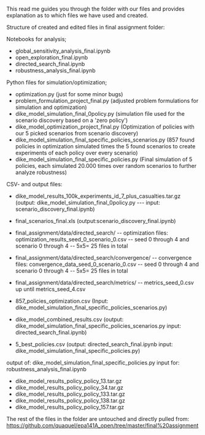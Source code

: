 This read me guides you through the folder with our files and provides explanation as to which files we have used and created. 

Structure of created and edited files in final assignment folder: 

Notebooks for analysis;

- global_sensitivity_analysis_final.ipynb
- open_exploration_final.ipynb 
- directed_search_final.ipynb
- robustness_analysis_final.ipynb 

Python files for simulation/optimization; 

- optimization.py (just for some minor bugs)
- problem_formulation_project_final.py (adjusted problem formulations for simulation and optimization) 
- dike_model_simulation_final_0policy.py (simulation file used for the scenario discovery based on a 'zero policy')
- dike_model_optimization_project_final.py (Optimization of policies with our 5 picked scenarios from scenario discovery)
- dike_model_simulation_final_specific_policies_scenarios.py (857 found policies in optimization simulated times the 5 found scenarios to create experiments of each policy over every scenario)
- dike_model_simulation_final_specific_policies.py (Final simulation of 5 policies, each simulated 20.000 times over random scenarios to further analyze robustness)

CSV- and output files:

- dike_model_results_100k_experiments_id_7_plus_casualties.tar.gz (output: dike_model_simulation_final_0policy.py --- input: scenario_discovery_final.ipynb)
- final_scenarios_final.xls (output:scenario_discovery_final.ipynb)

- final_assignment/data/directed_search/ -- optimization files: optimization_results_seed_0_scenario_0.csv -- seed 0 through 4 and scenario 0 through 4 -- 5x5= 25 files in total
- final_assignment/data/directed_search/convergence/ -- convergence files: convergence_data_seed_0_scenario_0.csv -- seed 0 through 4 and scenario 0 through 4 -- 5x5= 25 files in total
- final_assignment/data/directed_search/metrics/ -- metrics_seed_0.csv up until metrics_seed_4.csv

- 857_policies_optimization.csv (Input: dike_model_simulation_final_specific_policies_scenarios.py)
- dike_model_combined_results.csv (output: dike_model_simulation_final_specific_policies_scenarios.py input: directed_search_final.ipynb)
- 5_best_policies.csv (output: directed_search_final.ipynb input: dike_model_simulation_final_specific_policies.py)

output of: dike_model_simulation_final_specific_policies.py
input for: robustness_analysis_final.ipynb 
- dike_model_results_policy_policy_13.tar.gz
- dike_model_results_policy_policy_34.tar.gz
- dike_model_results_policy_policy_133.tar.gz
- dike_model_results_policy_policy_138.tar.gz
- dike_model_results_policy_policy_157.tar.gz

The rest of the files in the folder are untouched and directly pulled from: https://github.com/quaquel/epa141A_open/tree/master/final%20assignment









